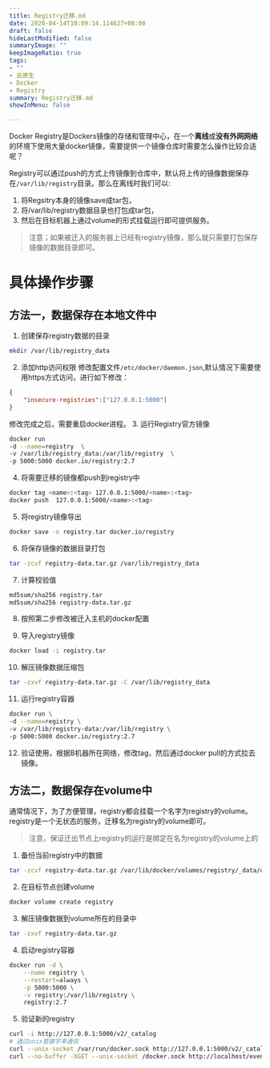 ```yaml
---
title: Registry迁移.md
date: 2020-04-14T10:09:14.114627+08:00
draft: false
hideLastModified: false
summaryImage: ""
keepImageRatio: true
tags:
- ""
- 云原生
- Docker
- Registry
summary: Registry迁移.md
showInMenu: false

---
```


Docker Registry是Dockers镜像的存储和管理中心，在一个**离线**或**没有外网网络**的环境下使用大量docker镜像，需要提供一个镜像仓库时需要怎么操作比较合适呢？

Registry可以通过push的方式上传镜像到仓库中，默认将上传的镜像数据保存在`/var/lib/registry`目录。那么在离线时我们可以:
1. 将Regsitry本身的镜像save成tar包，
2. 将/var/lib/registry数据目录也打包成tar包，
3. 然后在目标机器上通过volume的形式挂载运行即可提供服务。

> 注意；如果被迁入的服务器上已经有registry镜像，那么就只需要打包保存镜像的数据目录即可。

# 具体操作步骤
## 方法一，数据保存在本地文件中
1. 创建保存registry数据的目录
```bash
mkdir /var/lib/registry_data
```
2. 添加http访问权限
修改配置文件`/etc/docker/daemon.json`,默认情况下需要使用https方式访问，进行如下修改：
```json
{
    "insecure-registries":["127.0.0.1:5000"]
}
```
修改完成之后，需要重启docker进程。
3. 运行Registry官方镜像
```bash
docker run
-d --name=registry  \
-v /var/lib/registry_data:/var/lib/registry  \
-p 5000:5000 docker.io/registry:2.7
```
4. 将需要迁移的镜像都push到registry中
```bash
docker tag <name>:<tag> 127.0.0.1:5000/<name>:<tag>
docker push  127.0.0.1:5000/<name>:<tag>
```
5. 将registry镜像导出
```bash
docker save -o registry.tar docker.io/registry
```
6. 将保存镜像的数据目录打包
```bash
tar -zcvf registry-data.tar.gz /var/lib/registry_data
```
7. 计算校验值
``` bash
md5sum/sha256 registry.tar
md5sum/sha256 registry-data.tar.gz
```
8. 按照第二步修改被迁入主机的docker配置

9. 导入registry镜像
```bash
docker load -i registry.tar
```
10. 解压镜像数据压缩包
```bash
tar -zxvf registry-data.tar.gz -C /var/lib/registry_data
```
11. 运行registry容器
```bash
docker run \
-d --name=registry \
-v /var/lib/registry-data:/var/lib/registry \
-p 5000:5000 docker.io/registry:2.7
```
12. 验证使用，根据B机器所在网络，修改tag，然后通过docker pull的方式拉去镜像。

## 方法二，数据保存在volume中
通常情况下，为了方便管理，registry都会挂载一个名字为registry的volume。registry是一个无状态的服务，迁移名为registry的volume即可。

> 注意，保证迁出节点上registry的运行是绑定在名为registry的volume上的

1. 备份当前registry中的数据
```bash
tar -zcvf registry-data.tar.gz /var/lib/docker/volumes/registry/_data/docker/
```
2. 在目标节点创建volume
```bash
docker volume create registry
```
3. 解压镜像数据到volume所在的目录中
```bash
tar -zxvf registry-data.tar.gz
```
4. 启动registry容器
```bash
docker run -d \
    --name registry \
    --restart=always \
    -p 5000:5000 \
    -v registry:/var/lib/registry \
    registry:2.7
```

5. 验证新的registry
```bash
curl -i http://127.0.0.1:5000/v2/_catalog
# 通过unix套接字来通信
curl --unix-socket /var/run/docker.sock http://127.0.0.1:5000/v2/_catalog
curl --no-buffer -XGET --unix-socket /docker.sock http://localhost/events
```
